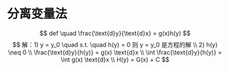 # 分离变量法



$$
def \quad \frac{\text{d}y}{\text{d}x} = g(x)h(y)
$$
$$
解：1) y = y_0 \quad s.t. \quad h(y) = 0 则 y = y_0 是方程的解 \\
2) h(y) \neq 0 \\
\frac{\text{d}y}{h(y)} = g(x) \text{d}x \\
\int \frac{\text{d}y}{h(y)} = \int g(x) \text{d}x \\
H(y) = G(x) + C
$$

